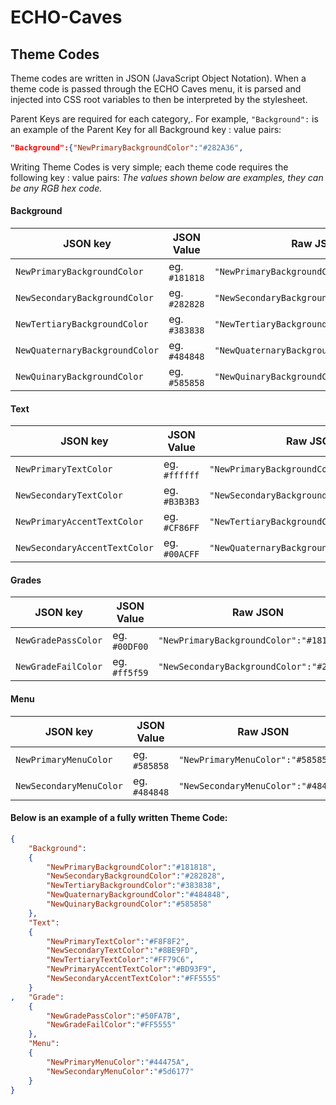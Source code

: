 # ECHO-Caves

## Theme Codes

Theme codes are written in JSON (JavaScript Object Notation). When a theme code is passed through the ECHO Caves menu, it is parsed and injected into CSS root variables to then be interpreted by the stylesheet.  

Parent Keys are required for each category,. For example,  `"Background":`  is an example of the Parent Key for all Background key : value pairs:
```json
"Background":{"NewPrimaryBackgroundColor":"#282A36",
```


Writing Theme Codes is very simple; each theme code requires the following key : value pairs:
*The values shown below are examples, they can be any RGB hex code.*

#### Background

|JSON key     |JSON Value                       |Raw JSON                         |
|------------------|-------------------------------|-----------------------------|
| `NewPrimaryBackgroundColor`|eg. `#181818`|`"NewPrimaryBackgroundColor":"#181818"`|
|`NewSecondaryBackgroundColor`|eg. `#282828`|`"NewSecondaryBackgroundColor":"#282828"`|
|`NewTertiaryBackgroundColor`|eg. `#383838` |`"NewTertiaryBackgroundColor":"#383838"`|
|`NewQuaternaryBackgroundColor`|eg. `#484848` |`"NewQuaternaryBackgroundColor":"#484848"`|
|`NewQuinaryBackgroundColor`|eg. `#585858` |`"NewQuinaryBackgroundColor":"#585858"`|

#### Text

|JSON key     |JSON Value                       |Raw JSON                         |
|------------------|-------------------------------|-----------------------------|
|`NewPrimaryTextColor`|eg. `#ffffff`|`"NewPrimaryBackgroundColor":"#181818"`|
|`NewSecondaryTextColor`|eg. `#B3B3B3`|`"NewSecondaryBackgroundColor":"#282828"`|
|`NewPrimaryAccentTextColor`|eg. `#CF86FF` |`"NewTertiaryBackgroundColor":"#383838"`|
|`NewSecondaryAccentTextColor`|eg. `#00ACFF` |`"NewQuaternaryBackgroundColor":"#484848"`|

#### Grades

|JSON key     |JSON Value                       |Raw JSON                         |
|------------------|-------------------------------|-----------------------------|
|`NewGradePassColor`|eg. `#00DF00`|`"NewPrimaryBackgroundColor":"#181818"`|
|`NewGradeFailColor`|eg. `#ff5f59`|`"NewSecondaryBackgroundColor":"#282828"`|

#### Menu

|JSON key     |JSON Value                       |Raw JSON                         |
|------------------|-------------------------------|-----------------------------|
|`NewPrimaryMenuColor`|eg. `#585858`|`"NewPrimaryMenuColor":"#585858`|
|`NewSecondaryMenuColor`|eg. `#484848`|`"NewSecondaryMenuColor":"#484848"`|


#### Below is an example of a fully written Theme Code:

```json
{
	"Background":
	{
		"NewPrimaryBackgroundColor":"#181818",
		"NewSecondaryBackgroundColor":"#282828",
		"NewTertiaryBackgroundColor":"#383838",
		"NewQuaternaryBackgroundColor":"#484848",
		"NewQuinaryBackgroundColor":"#585858"
	},
	"Text":	
	{
		"NewPrimaryTextColor":"#F8F8F2",
		"NewSecondaryTextColor":"#8BE9FD",
		"NewTertiaryTextColor":"#FF79C6",
		"NewPrimaryAccentTextColor":"#BD93F9",
		"NewSecondaryAccentTextColor":"#FF5555"
	}
,	"Grade":
	{
		"NewGradePassColor":"#50FA7B",
		"NewGradeFailColor":"#FF5555"
	},
	"Menu":
	{
		"NewPrimaryMenuColor":"#44475A",
		"NewSecondaryMenuColor":"#5d6177"
	}
}
```
